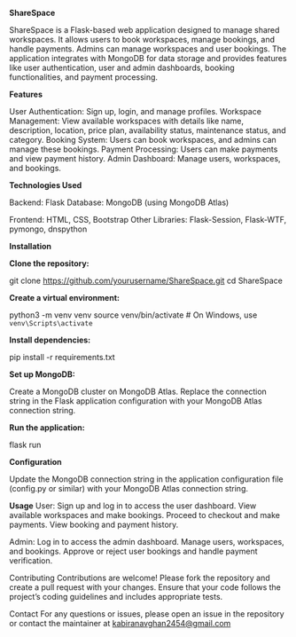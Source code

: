 **ShareSpace**

ShareSpace is a Flask-based web application designed to manage shared workspaces. It allows users to book workspaces, manage bookings, and handle payments. Admins can manage workspaces and user bookings. The application integrates with MongoDB for data storage and provides features like user authentication, user and admin dashboards, booking functionalities, and payment processing.


**Features**

User Authentication: Sign up, login, and manage profiles.
Workspace Management: View available workspaces with details like name, description, location, price plan, availability status, maintenance status, and category.
Booking System: Users can book workspaces, and admins can manage these bookings.
Payment Processing: Users can make payments and view payment history.
Admin Dashboard: Manage users, workspaces, and bookings.


**Technologies Used**

Backend: Flask
Database: MongoDB (using MongoDB Atlas)

Frontend: HTML, CSS, Bootstrap
Other Libraries: Flask-Session, Flask-WTF, pymongo, dnspython


**Installation**

**Clone the repository:**

git clone https://github.com/yourusername/ShareSpace.git
cd ShareSpace

**Create a virtual environment:**

python3 -m venv venv
source venv/bin/activate   # On Windows, use `venv\Scripts\activate`

**Install dependencies:**

pip install -r requirements.txt

**Set up MongoDB:**

Create a MongoDB cluster on MongoDB Atlas.
Replace the connection string in the Flask application configuration with your MongoDB Atlas connection string.

**Run the application:**

flask run

**Configuration**

Update the MongoDB connection string in the application configuration file (config.py or similar) with your MongoDB Atlas connection string.


**Usage**
User:
Sign up and log in to access the user dashboard.
View available workspaces and make bookings.
Proceed to checkout and make payments.
View booking and payment history.

Admin:
Log in to access the admin dashboard.
Manage users, workspaces, and bookings.
Approve or reject user bookings and handle payment verification.


Contributing
Contributions are welcome! Please fork the repository and create a pull request with your changes. Ensure that your code follows the project’s coding guidelines and includes appropriate tests.

Contact
For any questions or issues, please open an issue in the repository or contact the maintainer at kabiranavghan2454@gmail.com
